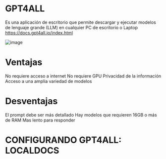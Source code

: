 # GPT4ALL
Es una aplicación de escritorio que permite descargar y ejecutar modelos de lenguaje grande (LLM) en cualquier PC de escritorio o Laptop https://docs.gpt4all.io/index.html

![image](https://github.com/user-attachments/assets/d3f3d86a-7a8f-4891-be51-6ef057e8caea)

# Ventajas
No requiere acceso a internet
No requiere GPU
Privacidad de la información
Acceso a una amplia variedad de modelos

# Desventajas
El prompt debe ser más detallado
Hay modelos que requieren 16GB o más de RAM
Mas lento para responder


# CONFIGURANDO GPT4ALL: LOCALDOCS

